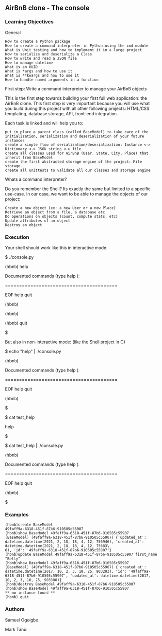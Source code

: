 ## AirBnB clone - The console
### Learning Objectives

General

    How to create a Python package
    How to create a command interpreter in Python using the cmd module
    What is Unit testing and how to implement it in a large project
    How to serialize and deserialize a Class
    How to write and read a JSON file
    How to manage datetime
    What is an UUID
    What is *args and how to use it
    What is **kwargs and how to use it
    How to handle named arguments in a function

First step: Write a command interpreter to manage your AirBnB objects

This is the first step towards building your first full web application: the AirBnB clone. This first step is very important because you will use what you build during this project with all other following projects: HTML/CSS templating, database storage, API, front-end integration.

Each task is linked and will help you to:

    put in place a parent class (called BaseModel) to take care of the initialization, serialization and deserialization of your future instances
    create a simple flow of serialization/deserialization: Instance <-> Dictionary <-> JSON string <-> file
    create all classes used for AirBnB (User, State, City, Place) that inherit from BaseModel
    create the first abstracted storage engine of the project: File storage.
    create all unittests to validate all our classes and storage engine

Whats a command interpreter?

Do you remember the Shell? Its exactly the same but limited to a specific use-case. In our case, we want to be able to manage the objects of our project:

    Create a new object (ex: a new User or a new Place)
    Retrieve an object from a file, a database etc
    Do operations on objects (count, compute stats, etc)
    Update attributes of an object
    Destroy an object

### Execution

Your shell should work like this in interactive mode:

$ ./console.py

(hbnb) help

Documented commands (type help ):

========================================

EOF help quit

(hbnb)

(hbnb)

(hbnb) quit

$

But also in non-interactive mode: (like the Shell project in C)

$ echo "help" | ./console.py

(hbnb)

Documented commands (type help ):

========================================

EOF help quit

(hbnb)

$

$ cat test_help

help

$

$ cat test_help | ./console.py

(hbnb)

Documented commands (type help ):

========================================

EOF help quit

(hbnb)

$
### Examples

    (hbnb)create BaseModel
    49faff9a-6318-451f-87b6-910505c55907
    (hbnb)show BaseModel 49faff9a-6318-451f-87b6-910505c55907
    [BaseModel] (49faff9a-6318-451f-87b6-910505c55907) {'updated_at': datetime.datetime(2021, 2, 18, 18, 4, 12, 756946), 'created_at': datetime.datetime(2021, 2, 18, 18, 4, 12, 75683\
    6), 'id': '49faff9a-6318-451f-87b6-910505c55907'}
    (hbnb)update BaseModel 49faff9a-6318-451f-87b6-910505c55907 first_name "Betty"
    (hbnb)show BaseModel 49faff9a-6318-451f-87b6-910505c55907
    [BaseModel] (49faff9a-6318-451f-87b6-910505c55907) {'created_at': datetime.datetime(2017, 10, 2, 3, 10, 25, 903293), 'id': '49faff9a-6318-451f-87b6-910505c55907', 'updated_at': datetime.datetime(2017, 10, 2, 3, 10, 25, 903300)}
    (hbnb)destroy BaseModel 49faff9a-6318-451f-87b6-910505c55907
    (hbnb)show BaseModel 49faff9a-6318-451f-87b6-910505c55907
    ** no instance found **
    (hbnb) quit

### Authors

Samuel Ogoigbe

Mark Tanui
